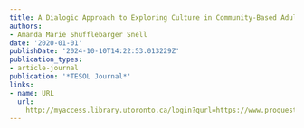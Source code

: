 ```yaml
---
title: A Dialogic Approach to Exploring Culture in Community-Based Adult ESL Classrooms
authors:
- Amanda Marie Shufflebarger Snell
date: '2020-01-01'
publishDate: '2024-10-10T14:22:53.013229Z'
publication_types:
- article-journal
publication: '*TESOL Journal*'
links:
- name: URL
  url: 
    http://myaccess.library.utoronto.ca/login?qurl=https://www.proquest.com/docview/2396849286?accountid=14771&bdid=38382&_bd=dTouUUXi0GbphgbErx7PrcBNGVk%3D
---
```

